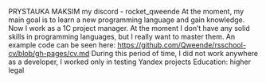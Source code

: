 PRYSTAUKA MAKSIM
my discord - rocket_qweende
At the moment, my main goal is to learn a new programming language and gain knowledge. Now I work as a 1C project manager.
At the moment I don’t have any solid skills in programming languages, but I really want to master them.
An example code can be seen here: https://github.com/Qweende/rsschool-cv/blob/gh-pages/cv.md
During this period of time, I did not work anywhere as a developer, I worked only in testing Yandex projects
Education: higher legal